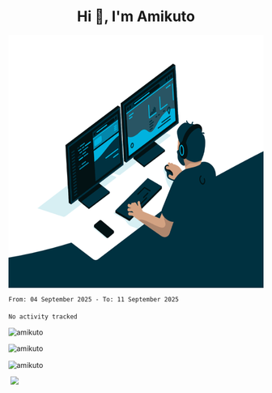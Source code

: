 
<h1 align="center">Hi 👋, I'm Amikuto</h1>
<img align="center" alt="GIF" src="https://github.com/Amikuto/Amikuto/blob/master/code.gif?raw=true" width="800" height="500" />

<!-- ![Alt-текст](https://wakatime.com/share/@Amikuto/e7e3ab39-2b62-4f68-9a70-6ce384a02678.svg?v=3&s=460 "Орк") -->
<!--START_SECTION:waka-->

```txt
From: 04 September 2025 - To: 11 September 2025

No activity tracked
```

<!--END_SECTION:waka-->

<p align="left"> <img src="https://komarev.com/ghpvc/?username=amikuto&label=Profile%20views&color=0e75b6&style=flat" alt="amikuto" /> </p>


<p><img align="center" src="https://github-readme-stats.vercel.app/api/top-langs?username=amikuto&show_icons=true&locale=en&layout=compact" alt="amikuto" /></p>

<!-- <p>&nbsp;<img align="center" src="https://github-readme-stats.vercel.app/api?username=amikuto&show_icons=true&locale=en" alt="amikuto" /></p> -->

<p><img align="center" src="https://github-readme-streak-stats.herokuapp.com/?user=amikuto&" alt="amikuto" /></p>


<img src="https://github.com/Amikuto/Amikuto/blob/master/images/stat.svg" alt=""/>
<img src="https://github-readme-stats.vercel.app/api/wakatime?username=Amikuto">
<!-- <img src="https://github-readme-stats.vercel.app/api/top-langs/?username=Amikuto"> -->
<!-- <img src="https://github-readme-stats.vercel.app/api?username=Amikuto&show_icons=true&theme=gotham"> -->
